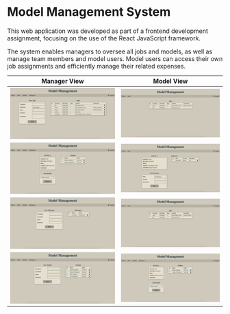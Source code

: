 # Model Management System

This web application was developed as part of a frontend development assignment, focusing on the use of the React JavaScript framework.

The system enables managers to oversee all jobs and models, as well as manage team members and model users. Model users can access their own job assignments and efficiently manage their related expenses.

|            **Manager View**            |                   **Model View**                   |
| :------------------------------------: | :------------------------------------------------: |
|       ![Jobs](./images/jobs.png)       |       ![Model Jobs](./images/model_jobs.png)       |
| ![Job Detail](./images/job_detail.png) | ![Model Job Detail](./images/model_job_detail.png) |
|   ![Managers](./images/managers.png)   |       ![Model Jobs](./images/model_jobs.png)       |
|     ![Models](./images/models.png)     |       ![Job Detail](./images/job_detail.png)       |
